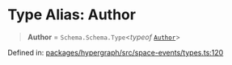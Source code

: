 # Type Alias: Author

> **Author** = `Schema.Schema.Type`\<*typeof* [`Author`](../variables/Author.md)\>

Defined in: [packages/hypergraph/src/space-events/types.ts:120](https://github.com/hashirpm/hypergraph/blob/ab4ea1cdb9430798142e0d735aac9d31c2cf0ae0/packages/hypergraph/src/space-events/types.ts#L120)
